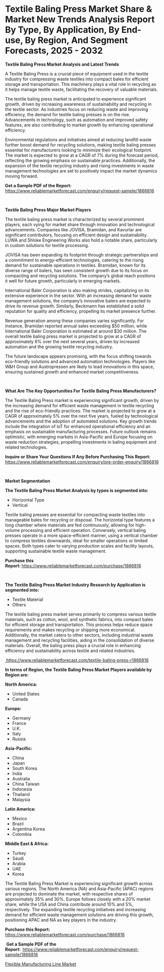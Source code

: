 <p><h1>Textile Baling Press Market Share & Market New Trends Analysis Report By Type, By Application, By End-use, By Region, And Segment Forecasts, 2025 - 2032</h1></p><p><strong>Textile Baling Press Market Analysis and Latest Trends</strong></p>
<p><p>A Textile Baling Press is a crucial piece of equipment used in the textile industry for compressing waste textiles into compact bales for efficient storage and transportation. This machinery plays a vital role in recycling as it helps manage textile waste, facilitating the recovery of valuable materials.</p><p>The textile baling press market is anticipated to experience significant growth, driven by increasing awareness of sustainability and recycling in the textile sector. As industries focus on reducing waste and improving efficiency, the demand for textile baling presses is on the rise. Advancements in technology, such as automation and improved safety features, are also contributing to market growth by enhancing operational efficiency.</p><p>Environmental regulations and initiatives aimed at reducing landfill waste further boost demand for recycling solutions, making textile baling presses essential for manufacturers looking to minimize their ecological footprint. The market is expected to grow at a CAGR of 7% during the forecast period, reflecting the growing emphasis on sustainable practices. Additionally, the expansion of the textile recycling industry and rising investments in waste management technologies are set to positively impact the market dynamics moving forward.</p></p>
<p><strong>Get a Sample PDF of the Report:&nbsp;</strong> <a href="https://www.reliablemarketforecast.com/enquiry/request-sample/1866816?utm_campaign=3511&utm_medium=2&utm_source=Github&utm_content=ia&utm_term=11042025&utm_id=textile-baling-press">https://www.reliablemarketforecast.com/enquiry/request-sample/1866816</a></p>
<p>&nbsp;</p>
<p><strong>Textile Baling Press Major Market Players</strong></p>
<p><p>The textile baling press market is characterized by several prominent players, each vying for market share through innovation and technological advancements. Companies like JOVISA, Bramidan, and Kavurlar are significant contributors, focusing on efficient design and sustainability. LUWA and Shloke Engineering Works also hold a notable share, particularly in custom solutions for textile processing.</p><p>JOVISA has been expanding its footprint through strategic partnerships and a commitment to energy-efficient technologies, catering to the rising demand for sustainable operations in textiles. Bramidan, known for its diverse range of balers, has seen consistent growth due to its focus on compacting and recycling solutions. The company’s global reach positions it well for future growth, particularly in emerging markets.</p><p>International Baler Corporation is also making strides, capitalizing on its extensive experience in the sector. With an increasing demand for waste management solutions, the company’s innovative balers are expected to drive its revenue growth. Similarly, Beckmann has established a solid reputation for quality and efficiency, propelling its market presence further.</p><p>Revenue generation among these companies varies significantly. For instance, Bramidan reported annual sales exceeding $50 million, while International Baler Corporation is estimated at around $30 million. The overall textile baling press market is projected to grow at a CAGR of approximately 6% over the next several years, driven by increased automation and the growing textile recycling industry.</p><p>The future landscape appears promising, with the focus shifting towards eco-friendly solutions and advanced automation technologies. Players like W&H Group and Austropressen are likely to lead innovations in this space, ensuring sustained growth and enhanced market competitiveness.</p></p>
<p>&nbsp;</p>
<p><strong>What Are The Key Opportunities For Textile Baling Press Manufacturers?</strong></p>
<p><p>The Textile Baling Press market is experiencing significant growth, driven by the increasing demand for efficient waste management in textile recycling and the rise of eco-friendly practices. The market is projected to grow at a CAGR of approximately 5% over the next five years, fueled by technological advancements and the adoption of automated solutions. Key growth trends include the integration of IoT for enhanced operational efficiency and an emphasis on sustainable manufacturing processes. Future outlook remains optimistic, with emerging markets in Asia-Pacific and Europe focusing on waste reduction strategies, propelling investments in baling equipment and related technologies.</p></p>
<p><strong>Inquire or Share Your Questions If Any Before Purchasing This Report:</strong> <a href="https://www.reliablemarketforecast.com/enquiry/pre-order-enquiry/1866816?utm_campaign=3511&utm_medium=2&utm_source=Github&utm_content=ia&utm_term=11042025&utm_id=textile-baling-press">https://www.reliablemarketforecast.com/enquiry/pre-order-enquiry/1866816</a></p>
<p>&nbsp;</p>
<p><strong>Market Segmentation</strong></p>
<p><strong>The Textile Baling Press Market Analysis by types is segmented into:</strong></p>
<p><ul><li>Horizontal Type</li><li>Vertical</li></ul></p>
<p><p>Textile baling presses are essential for compacting waste textiles into manageable bales for recycling or disposal. The horizontal type features a long chamber where materials are fed continuously, allowing for high-volume processing and efficient operation. Conversely, vertical baling presses operate in a more space-efficient manner, using a vertical chamber to compress textiles downwards, ideal for smaller operations or limited spaces. Both types cater to varying production scales and facility layouts, supporting sustainable textile waste management.</p></p>
<p><strong>Purchase this Report:&nbsp;</strong><a href="https://www.reliablemarketforecast.com/purchase/1866816?utm_campaign=3511&utm_medium=2&utm_source=Github&utm_content=ia&utm_term=11042025&utm_id=textile-baling-press">https://www.reliablemarketforecast.com/purchase/1866816</a></p>
<p>&nbsp;</p>
<p><strong>The Textile Baling Press Market Industry Research by Application is segmented into:</strong></p>
<p><ul><li>Textile Material</li><li>Others</li></ul></p>
<p><p>The textile baling press market serves primarily to compress various textile materials, such as cotton, wool, and synthetic fabrics, into compact bales for efficient storage and transportation. This process helps reduce space requirements and makes recycling or shipping more economical. Additionally, the market caters to other sectors, including industrial waste management and recycling facilities, aiding in the consolidation of diverse materials. Overall, the baling press plays a crucial role in enhancing efficiency and sustainability across textile and related industries.</p></p>
<p><a href="https://www.reliablemarketforecast.com/textile-baling-press-r1866816?utm_campaign=3511&utm_medium=2&utm_source=Github&utm_content=ia&utm_term=11042025&utm_id=textile-baling-press">&nbsp;https://www.reliablemarketforecast.com/textile-baling-press-r1866816</a></p>
<p><strong>In terms of Region, the Textile Baling Press Market Players available by Region are:</strong></p>
<p>
    <p> <strong> North America: </strong>
        <ul>
            <li>United States</li>
            <li>Canada</li>
        </ul>
        </p> 
    <p> <strong> Europe: </strong>
        <ul>
            <li>Germany</li>
            <li>France</li>
            <li>U.K.</li>
            <li>Italy</li>
            <li>Russia</li>
        </ul>
        </p> 
    <p> <strong> Asia-Pacific: </strong>
        <ul>
            <li>China</li>
            <li>Japan</li>
            <li>South Korea</li>
            <li>India</li>
            <li>Australia</li>
            <li>China Taiwan</li>
            <li>Indonesia</li>
            <li>Thailand</li>
            <li>Malaysia</li>
        </ul>
        </p> 
    <p> <strong> Latin America: </strong>
        <ul>
            <li>Mexico</li>
            <li>Brazil</li>
            <li>Argentina Korea</li>
            <li>Colombia</li>
        </ul>
        </p> 
    <p> <strong> Middle East & Africa: </strong>
        <ul>
            <li>Turkey</li>
            <li>Saudi</li>
            <li>Arabia</li>
            <li>UAE</li>
            <li>Korea</li>
        </ul>
    </p>
    </p>
<p><p>The Textile Baling Press Market is experiencing significant growth across various regions. The North America (NA) and Asia-Pacific (APAC) regions are projected to dominate the market, with respective shares of approximately 35% and 30%. Europe follows closely with a 20% market share, while the USA and China contribute around 10% and 5%, respectively. The expanding textile recycling initiatives and increasing demand for efficient waste management solutions are driving this growth, positioning APAC and NA as key players in the industry.</p></p>
<p><strong>Purchase this Report: </strong><a href="https://www.reliablemarketforecast.com/purchase/1866816?utm_campaign=3511&utm_medium=2&utm_source=Github&utm_content=ia&utm_term=11042025&utm_id=textile-baling-press">https://www.reliablemarketforecast.com/purchase/1866816</a></p>
<p>&nbsp;<strong>Get a Sample PDF of the Report:&nbsp;&nbsp;</strong><a href="https://www.reliablemarketforecast.com/enquiry/request-sample/1866816?utm_campaign=3511&utm_medium=2&utm_source=Github&utm_content=ia&utm_term=11042025&utm_id=textile-baling-press">https://www.reliablemarketforecast.com/enquiry/request-sample/1866816</a></p>
<p><strong></strong></p>
<p><p><a href="https://github.com/ssaradulai/Market-Research-Report-List-1/blob/main/flexible-manufacturing-line-market.md?utm_campaign=3511&utm_medium=2&utm_source=Github&utm_content=ia&utm_term=11042025&utm_id=textile-baling-press">Flexible Manufacturing Line Market</a></p></p>